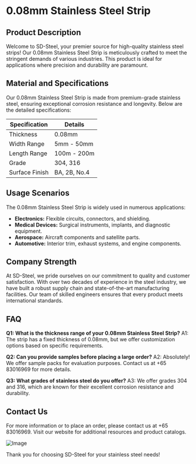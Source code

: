 # 0.08mm Stainless Steel Strip

## Product Description

Welcome to SD-Steel, your premier source for high-quality stainless steel strips! Our 0.08mm Stainless Steel Strip is meticulously crafted to meet the stringent demands of various industries. This product is ideal for applications where precision and durability are paramount.

## Material and Specifications

Our 0.08mm Stainless Steel Strip is made from premium-grade stainless steel, ensuring exceptional corrosion resistance and longevity. Below are the detailed specifications:

| Specification | Details |
|---------------|---------|
| Thickness     | 0.08mm  |
| Width Range   | 5mm - 50mm |
| Length Range  | 100m - 200m |
| Grade         | 304, 316 |
| Surface Finish| BA, 2B, No.4 |

## Usage Scenarios

The 0.08mm Stainless Steel Strip is widely used in numerous applications:
- **Electronics:** Flexible circuits, connectors, and shielding.
- **Medical Devices:** Surgical instruments, implants, and diagnostic equipment.
- **Aerospace:** Aircraft components and satellite parts.
- **Automotive:** Interior trim, exhaust systems, and engine components.

## Company Strength

At SD-Steel, we pride ourselves on our commitment to quality and customer satisfaction. With over two decades of experience in the steel industry, we have built a robust supply chain and state-of-the-art manufacturing facilities. Our team of skilled engineers ensures that every product meets international standards.

## FAQ

**Q1: What is the thickness range of your 0.08mm Stainless Steel Strip?**
A1: The strip has a fixed thickness of 0.08mm, but we offer customization options based on specific requirements.

**Q2: Can you provide samples before placing a large order?**
A2: Absolutely! We offer sample packs for evaluation purposes. Contact us at +65 83016969 for more details.

**Q3: What grades of stainless steel do you offer?**
A3: We offer grades 304 and 316, which are known for their excellent corrosion resistance and durability.

## Contact Us

For more information or to place an order, please contact us at +65 83016969. Visit our website for additional resources and product catalogs.

![Image](https://github.com/user-attachments/assets/2567258e-e124-4816-932d-1809bd27ef0b)

Thank you for choosing SD-Steel for your stainless steel needs!